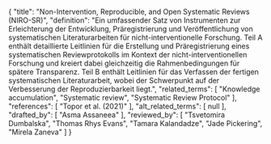 {
    "title": "Non-Intervention, Reproducible, and Open Systematic Reviews (NIRO-SR)",
    "definition": "Ein umfassender Satz von Instrumenten zur Erleichterung der Entwicklung, Präregistrierung und Veröffentlichung von systematischen Literaturarbeiten für nicht-interventionelle Forschung. Teil A enthält detaillierte Leitlinien für die Erstellung und Präregistrierung eines systematischen Reviewprotokolls im Kontext der nicht-interventionellen Forschung und kreiert dabei gleichzeitig die Rahmenbedingungen für spätere Transparenz. Teil B enthält Leitlinien für das Verfassen der fertigen systematischen Literaturarbeit, wobei der Schwerpunkt auf der Verbesserung der Reproduzierbarkeit liegt.",
    "related_terms": [
        "Knowledge accumulation",
        "Systematic review",
        "Systematic Review Protocol"
    ],
    "references": [
        "Topor et al. (2021)"
    ],
    "alt_related_terms": [
        null
    ],
    "drafted_by": [
        "Asma Assaneea"
    ],
    "reviewed_by": [
        "Tsvetomira Dumbalska",
        "Thomas Rhys Evans",
        "Tamara Kalandadze",
        "Jade Pickering",
        "Mirela Zaneva"
    ]
}